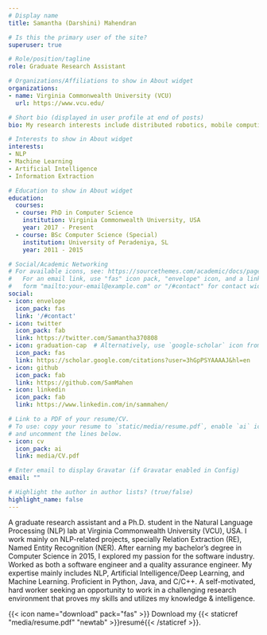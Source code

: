 ```yaml
---
# Display name
title: Samantha (Darshini) Mahendran

# Is this the primary user of the site?
superuser: true

# Role/position/tagline
role: Graduate Research Assistant

# Organizations/Affiliations to show in About widget
organizations:
- name: Virginia Commonwealth University (VCU)
  url: https://www.vcu.edu/

# Short bio (displayed in user profile at end of posts)
bio: My research interests include distributed robotics, mobile computing and programmable matter.

# Interests to show in About widget
interests:
- NLP
- Machine Learning
- Artificial Intelligence
- Information Extraction

# Education to show in About widget
education:
  courses:
  - course: PhD in Computer Science
    institution: Virginia Commonwealth University, USA
    year: 2017 - Present
  - course: BSc Computer Science (Special)
    institution: University of Peradeniya, SL
    year: 2011 - 2015

# Social/Academic Networking
# For available icons, see: https://sourcethemes.com/academic/docs/page-builder/#icons
#   For an email link, use "fas" icon pack, "envelope" icon, and a link in the
#   form "mailto:your-email@example.com" or "/#contact" for contact widget.
social:
- icon: envelope
  icon_pack: fas
  link: '/#contact'
- icon: twitter
  icon_pack: fab
  link: https://twitter.com/Samantha370808
- icon: graduation-cap  # Alternatively, use `google-scholar` icon from `ai` icon pack
  icon_pack: fas
  link: https://scholar.google.com/citations?user=3hGpPSYAAAAJ&hl=en
- icon: github
  icon_pack: fab
  link: https://github.com/SamMahen
- icon: linkedin
  icon_pack: fab
  link: https://www.linkedin.com/in/sammahen/

# Link to a PDF of your resume/CV.
# To use: copy your resume to `static/media/resume.pdf`, enable `ai` icons in `params.toml`, 
# and uncomment the lines below.
- icon: cv
  icon_pack: ai
  link: media/CV.pdf

# Enter email to display Gravatar (if Gravatar enabled in Config)
email: ""

# Highlight the author in author lists? (true/false)
highlight_name: false
---
```

A graduate research assistant and a Ph.D. student in the Natural Language Processing (NLP) lab at Virginia Commonwealth University (VCU), USA. I work mainly on NLP-related projects, specially Relation Extraction (RE), Named Entity Recognition (NER). After earning my bachelor’s degree in Computer Science in 2015, I explored my passion for the software industry. Worked as both a software engineer and a quality assurance engineer. My expertise mainly includes NLP, Artificial Intelligence/Deep Learning, and Machine Learning. Proficient in Python, Java, and C/C++. A self-motivated, hard worker seeking an opportunity to work in a challenging research environment that proves my skills and utilizes my knowledge & intelligence.

{{< icon name="download" pack="fas" >}} Download my {{< staticref "media/resume.pdf" "newtab" >}}resumé{{< /staticref >}}.
